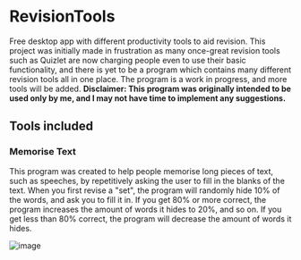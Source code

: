 # RevisionTools
Free desktop app with different productivity tools to aid revision. This project was initially made in frustration as many once-great revision tools such as Quizlet are now charging people even to use their basic functionality, and there is yet to be a program which contains many different revision tools all in one place. The program is a work in progress, and more tools will be added.
**Disclaimer: This program was originally intended to be used only by me, and I may not have time to implement any suggestions.**

## Tools included

### Memorise Text
This program was created to help people memorise long pieces of text, such as speeches, by repetitively asking the user to fill in the blanks of the text. When you first revise a "set", the program will randomly hide 10% of the words, and ask you to fill it in. If you get 80% or more correct, the program increases the amount of words it hides to 20%, and so on. If you get less than 80% correct, the program will decrease the amount of words it hides.

![image](https://user-images.githubusercontent.com/60989665/218461618-ea11bd29-cc26-4800-8929-e20ab50c4358.png)

